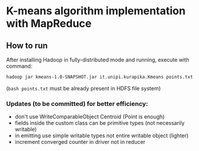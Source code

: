 # K-means algorithm implementation with MapReduce

## How to run
After installing Hadoop in fully-distributed mode and running, execute with command:
```bash
hadoop jar kmeans-1.0-SNAPSHOT.jar it.unipi.kurapika.Kmeans points.txt output 2 4 100 8
```
(```bash points.txt``` must be already present in HDFS file system)

### Updates (to be committed) for better efficiency:
- don't use WriteComparableObject Centroid (Point is enough)
- fields inside the custom class can be primitive types (not necessarily writable)
- in emitting use simple writable types not entire writable object (lighter)
- increment converged counter in driver not in reducer
